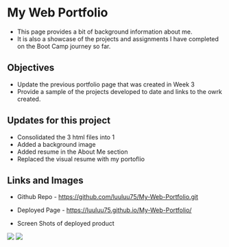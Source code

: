 # My Web Portfolio 

+ This page provides a bit of background information about me.
+ It is also a showcase of the projects and assignments I have completed on the Boot Camp journey so far.

## Objectives

+ Update the previous portfolio page that was created in Week 3
+ Provide a sample of the projects developed to date and links to the owrk created.

## Updates for this project

+ Consolidated the 3 html files into 1
+ Added a background image
+ Added resume in the About Me section
+ Replaced the visual resume with my portoflio

## Links and Images

+ Github Repo - https://github.com/luuluu75/My-Web-Portfolio.git
+ Deployed Page - https://luuluu75.github.io/My-Web-Portfolio/

+ Screen Shots of deployed product 

<p>
  <img src=("Assets/Images/about-me-page.jpg")>
  <img src=("Assets/Images/portfolio-page.jpg")>
</p>

